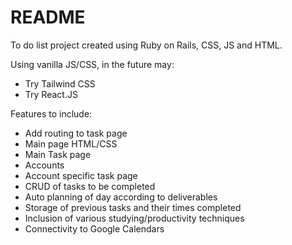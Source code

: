 # README

To do list project created using Ruby on Rails, CSS, JS and HTML.

Using vanilla JS/CSS, in the future may:

- Try Tailwind CSS
- Try React.JS

Features to include:

- Add routing to task page
- Main page HTML/CSS
- Main Task page
- Accounts
- Account specific task page
- CRUD of tasks to be completed
- Auto planning of day according to deliverables
- Storage of previous tasks and their times completed
- Inclusion of various studying/productivity techniques
- Connectivity to Google Calendars
